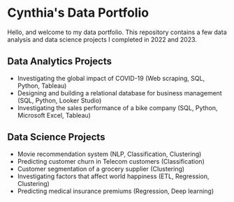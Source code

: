 # Cynthia's Data Portfolio

Hello, and welcome to my data portfolio. This repository contains a few data analysis and data science projects I completed in 2022 and 2023.

## Data Analytics Projects
<ul>
  <li>Investigating the global impact of COVID-19 (Web scraping, SQL, Python, Tableau)</li>
  <li>Designing and building a relational database for business management (SQL, Python, Looker Studio)</li>
  <li>Investigating the sales performance of a bike company (SQL, Python, Microsoft Excel, Tableau)</li>
</ul>

## Data Science Projects
<ul>
  <li>Movie recommendation system (NLP, Classification, Clustering)</li>
  <li>Predicting customer churn in Telecom customers (Classification)</li>
  <li>Customer segmentation of a grocery supplier (Clustering)</li>
  <li>Investigating factors that affect world happiness (ETL, Regression, Clustering)</li>
  <li>Predicting medical insurance premiums (Regression, Deep learning)</li>
</ul>

